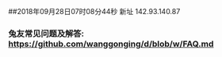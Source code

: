 ##2018年09月28日07时08分44秒 新址 142.93.140.87
### 兔友常见问题及解答: https://github.com/wanggonging/d/blob/w/FAQ.md
